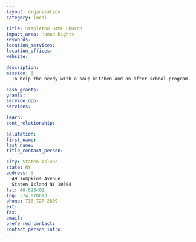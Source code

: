 ```yaml
---
layout: organization
category: local

title: Stapleton UAME Church
impact_area: Human Rights
keywords: 
location_services: 
location_offices: 
website: 

description: 
mission: |
  To help the needy with a soup kitchen and an after school program.

cash_grants: 
grants: 
service_opp: 
services: 

learn: 
cont_relationship: 

salutation: 
first_name: 
last_name: 
title_contact_person: 

city: Staten Island
state: NY
address: |
  49 Tompkins Avenue  
  Staten Island NY 10304
lat: 40.623409
lng: -74.078613
phone: 718-727-2809
ext: 
fax: 
email: 
preferred_contact: 
contact_person_intro: 
---
```

